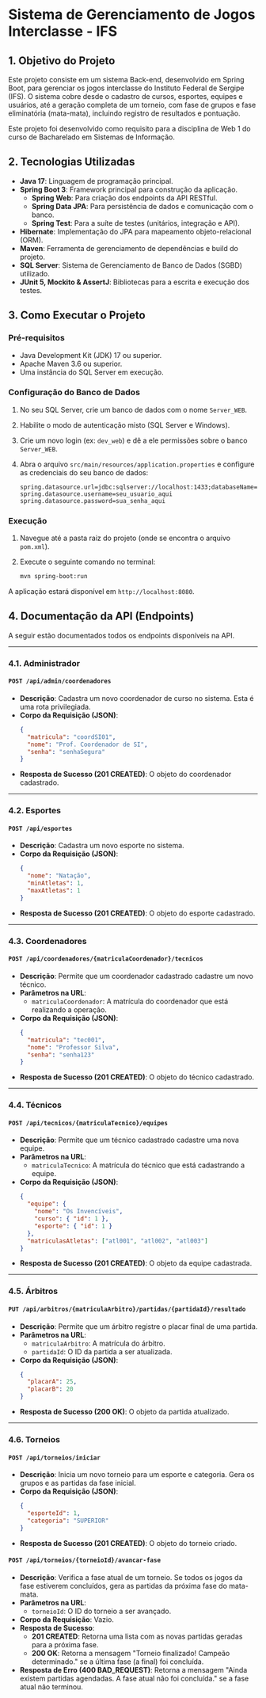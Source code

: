 # Sistema de Gerenciamento de Jogos Interclasse - IFS

## 1. Objetivo do Projeto

Este projeto consiste em um sistema Back-end, desenvolvido em Spring Boot, para gerenciar os jogos interclasse do Instituto Federal de Sergipe (IFS). O sistema cobre desde o cadastro de cursos, esportes, equipes e usuários, até a geração completa de um torneio, com fase de grupos e fase eliminatória (mata-mata), incluindo registro de resultados e pontuação.

Este projeto foi desenvolvido como requisito para a disciplina de Web 1 do curso de Bacharelado em Sistemas de Informação.

## 2. Tecnologias Utilizadas

* **Java 17**: Linguagem de programação principal.
* **Spring Boot 3**: Framework principal para construção da aplicação.
    * **Spring Web**: Para criação dos endpoints da API RESTful.
    * **Spring Data JPA**: Para persistência de dados e comunicação com o banco.
    * **Spring Test**: Para a suíte de testes (unitários, integração e API).
* **Hibernate**: Implementação do JPA para mapeamento objeto-relacional (ORM).
* **Maven**: Ferramenta de gerenciamento de dependências e build do projeto.
* **SQL Server**: Sistema de Gerenciamento de Banco de Dados (SGBD) utilizado.
* **JUnit 5, Mockito & AssertJ**: Bibliotecas para a escrita e execução dos testes.

## 3. Como Executar o Projeto

### Pré-requisitos

* Java Development Kit (JDK) 17 ou superior.
* Apache Maven 3.6 ou superior.
* Uma instância do SQL Server em execução.

### Configuração do Banco de Dados

1.  No seu SQL Server, crie um banco de dados com o nome `Server_WEB`.
2.  Habilite o modo de autenticação misto (SQL Server e Windows).
3.  Crie um novo login (ex: `dev_web`) e dê a ele permissões sobre o banco `Server_WEB`.
4.  Abra o arquivo `src/main/resources/application.properties` e configure as credenciais do seu banco de dados:

    ```properties
    spring.datasource.url=jdbc:sqlserver://localhost:1433;databaseName=Server_WEB;encrypt=true;trustServerCertificate=true;
    spring.datasource.username=seu_usuario_aqui
    spring.datasource.password=sua_senha_aqui
    ```

### Execução

1.  Navegue até a pasta raiz do projeto (onde se encontra o arquivo `pom.xml`).
2.  Execute o seguinte comando no terminal:

    ```bash
    mvn spring-boot:run
    ```

A aplicação estará disponível em `http://localhost:8080`.

## 4. Documentação da API (Endpoints)

A seguir estão documentados todos os endpoints disponíveis na API.

---

### 4.1. Administrador

#### `POST /api/admin/coordenadores`
* **Descrição**: Cadastra um novo coordenador de curso no sistema. Esta é uma rota privilegiada.
* **Corpo da Requisição (JSON)**:
    ```json
    {
      "matricula": "coordSI01",
      "nome": "Prof. Coordenador de SI",
      "senha": "senhaSegura"
    }
    ```
* **Resposta de Sucesso (201 CREATED)**: O objeto do coordenador cadastrado.

---

### 4.2. Esportes

#### `POST /api/esportes`
* **Descrição**: Cadastra um novo esporte no sistema.
* **Corpo da Requisição (JSON)**:
    ```json
    {
      "nome": "Natação",
      "minAtletas": 1,
      "maxAtletas": 1
    }
    ```
* **Resposta de Sucesso (201 CREATED)**: O objeto do esporte cadastrado.

---

### 4.3. Coordenadores

#### `POST /api/coordenadores/{matriculaCoordenador}/tecnicos`
* **Descrição**: Permite que um coordenador cadastrado cadastre um novo técnico.
* **Parâmetros na URL**:
    * `matriculaCoordenador`: A matrícula do coordenador que está realizando a operação.
* **Corpo da Requisição (JSON)**:
    ```json
    {
      "matricula": "tec001",
      "nome": "Professor Silva",
      "senha": "senha123"
    }
    ```
* **Resposta de Sucesso (201 CREATED)**: O objeto do técnico cadastrado.

---

### 4.4. Técnicos

#### `POST /api/tecnicos/{matriculaTecnico}/equipes`
* **Descrição**: Permite que um técnico cadastrado cadastre uma nova equipe.
* **Parâmetros na URL**:
    * `matriculaTecnico`: A matrícula do técnico que está cadastrando a equipe.
* **Corpo da Requisição (JSON)**:
    ```json
    {
      "equipe": {
        "nome": "Os Invencíveis",
        "curso": { "id": 1 },
        "esporte": { "id": 1 }
      },
      "matriculasAtletas": ["atl001", "atl002", "atl003"]
    }
    ```
* **Resposta de Sucesso (201 CREATED)**: O objeto da equipe cadastrada.

---

### 4.5. Árbitros

#### `PUT /api/arbitros/{matriculaArbitro}/partidas/{partidaId}/resultado`
* **Descrição**: Permite que um árbitro registre o placar final de uma partida.
* **Parâmetros na URL**:
    * `matriculaArbitro`: A matrícula do árbitro.
    * `partidaId`: O ID da partida a ser atualizada.
* **Corpo da Requisição (JSON)**:
    ```json
    {
      "placarA": 25,
      "placarB": 20
    }
    ```
* **Resposta de Sucesso (200 OK)**: O objeto da partida atualizado.

---

### 4.6. Torneios

#### `POST /api/torneios/iniciar`
* **Descrição**: Inicia um novo torneio para um esporte e categoria. Gera os grupos e as partidas da fase inicial.
* **Corpo da Requisição (JSON)**:
    ```json
    {
      "esporteId": 1,
      "categoria": "SUPERIOR"
    }
    ```
* **Resposta de Sucesso (201 CREATED)**: O objeto do torneio criado.

#### `POST /api/torneios/{torneioId}/avancar-fase`
* **Descrição**: Verifica a fase atual de um torneio. Se todos os jogos da fase estiverem concluídos, gera as partidas da próxima fase do mata-mata.
* **Parâmetros na URL**:
    * `torneioId`: O ID do torneio a ser avançado.
* **Corpo da Requisição**: Vazio.
* **Resposta de Sucesso**:
    * **201 CREATED**: Retorna uma lista com as novas partidas geradas para a próxima fase.
    * **200 OK**: Retorna a mensagem "Torneio finalizado! Campeão determinado." se a última fase (a final) foi concluída.
* **Resposta de Erro (400 BAD_REQUEST)**: Retorna a mensagem "Ainda existem partidas agendadas. A fase atual não foi concluída." se a fase atual não terminou.